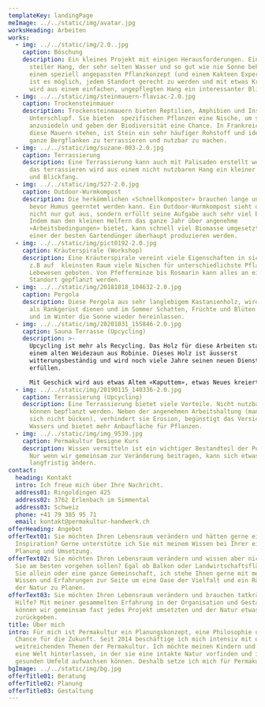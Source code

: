 ```yaml
---
templateKey: landingPage
meImage: ../../static/img/avatar.jpg
worksHeading: Arbeiten
works:
  - img: ../../static/img/2.0..jpg
    caption: Böschung
    description: Ein kleines Projekt mit einigen Herausforderungen. Ein kleiner,
      steiler Hang, der sehr selten Wasser und so gut wie nie Sonne bekommt. Mit
      einem speziell angepassten Pflanzkonzept (und einem Kakteen Experiment),
      ist es möglich, jedem Standort gerecht zu werden und mit etwas Kreativität
      wird aus einem einfachen, ungepflegten Hang ein interessanter Blickfang.
  - img: ../../static/img/steinmauern-flaviac-2.0.jpg
    caption: Trockensteinmauer
    description: Trockensteinmauern bieten Reptilien, Amphibien und Insekten einen
      Unterschlupf. Sie bieten  spezifischen Pflanzen eine Nische, um sich
      anzusiedeln und geben der Biodiversität eine Chance. In Frankreich, wo
      diese Mauern stehen, ist Stein ein sehr häufiger Rohstoff und ideal um
      ganze Bergflanken zu terrassieren und nutzbar zu machen.
  - img: ../../static/img/suzane-003-2.0.jpg
    caption: Terrassierung
    description: Eine Terrassierung kann auch mit Palisaden erstellt werden. Durch
      das terrassieren wird aus einem nicht nutzbaren Hang ein kleiner Garten
      und Blickfang.
  - img: ../../static/img/527-2.0.jpg
    caption: Outdoor-Wurmkompost
    description: Die herkömmlichen «Schnellkomposter» brauchen lange und stinken,
      bevor Humus geerntet werden kann. Ein Outdoor-Wurmkompost sieht dagegen
      nicht nur gut aus, sondern erfüllt seine Aufgabe auch sehr viel besser.
      Indem man den kleinen Helfern das ganze Jahr über angenehme
      «Arbeitsbedingungen» bietet, kann schnell viel Biomasse umgesetzt und
      einer der besten Gartendünger überhaupt produzieren werden.
  - img: ../../static/img/pict0192-2.0.jpg
    caption: Kräuterspirale (Workshop)
    description: Eine Kräuterspirale vereint viele Eigenschaften in sich, so werden
      z.B auf  kleinsten Raum viele Nischen für unterschiedlichste Pflanzen und
      Lebewesen geboten. Von Pfefferminze bis Rosmarin kann alles an einem
      Standort gepflanzt werden.
  - img: ../../static/img/20181018_104632-2.0.jpg
    caption: Pergola
    description: Diese Pergola aus sehr langlebigem Kastanienholz, wird den Pflanzen
      als Rankgerüst dienen und im Sommer Schatten, Früchte und Blüten bieten
      und im Winter die Sonne wieder hereinlassen.
  - img: ../../static/img/20201031_155846-2.0.jpg
    caption: Sauna Terrasse (Upcycling)
    description: >-
      Upcycling ist mehr als Recycling. Das Holz für diese Arbeiten stammt von
      einem alten Weidezaun aus Robinie. Dieses Holz ist äusserst
      witterungsbeständig und wird noch viele Jahre seinen neuen Dienst
      erfüllen. 

      Mit Geschick wird aus etwas Altem «Kaputtem», etwas Neues kreiert und so ein hoher Mehrwert generiert. Anstatt nach der Sauna durch den Matsch zu laufen, kann man sich jetzt sauberen Fusses abkühlen und auf den nächsten Saunagang vorbereiten.
  - img: ../../static/img/20190115_140336-2.0.jpg
    caption: Terrassierung (Upcycling)
    description: Eine Terrassierung bietet viele Vorteile. Nicht nutzbare Flächen
      können bepflanzt werden. Neben der angenehmen Arbeitshaltung (man muss
      sich nicht bücken), verhindert sie Erosion, begünstigt das Versickern des
      Wassers und bietet mehr Anbaufläche für Pflanzen.
  - img: ../../static/img/img_9539.jpg
    caption: Permakultur Designe Kurs
    description: Wissen vermitteln ist ein wichtiger Bestandteil der Permakultur.
      Nur wenn wir gemeinsam zur Veränderung beitragen, kann sich etwas
      langfristig ändern.
contact:
  heading: Kontakt
  intro: Ich freue mich über Ihre Nachricht.
  address01: Ringoldingen 425
  address02: 3762 Erlenbach im Simmental
  address03: Schweiz
  phone: +41 79 385 95 71
  email: kontakt@permakultur-handwerk.ch
offerHeading: Angebot
offerText01: Sie möchten Ihren Lebensraum verändern und hätten gerne ein wenig
  Inspiration? Gerne unterstütze ich Sie mit meinem Wissen bei Ihrer eigenen
  Planung und Umsetzung.
offerText02: Sie möchten Ihren Lebensraum verändern und wissen aber nicht, wie
  Sie am besten vorgehen sollen? Egal ob Balkon oder Landwirtschaftsfläche, für
  Sie allein oder eine ganze Gemeinschaft, ich stehe Ihnen gerne mit meinem
  Wissen und Erfahrungen zur Seite um eine Oase der Vielfalt und ein Rückzugsort
  der Natur zu Planen.
offerText03: Sie möchten Ihren Lebensraum verändern und brauchen tatkräftige
  Hilfe? Mit meiner gesammelten Erfahrung in der Organisation und Gestaltung
  können wir gemeinsam fast jedes Projekt umsetzten und der Natur etwas
  zurückgeben.
title: Über mich
intro: Für mich ist Permakultur ein Planungskonzept, eine Philosophie und eine
  Chance für die Zukunft. Seit 2014 beschäftige ich mich intensiv mit den sehr
  weitreichenden Themen der Permakultur. Ich möchte meinen Kindern und Enkeln
  eine Welt hinterlassen, in der sie eine intakte Natur vorfinden und in einem
  gesunden Umfeld aufwachsen können. Deshalb setze ich mich für Permakultur ein.
bgImage: ../../static/img/bg.jpg
offerTitle01: Beratung
offerTitle02: Planung
offerTitle03: Gestaltung
---
```

